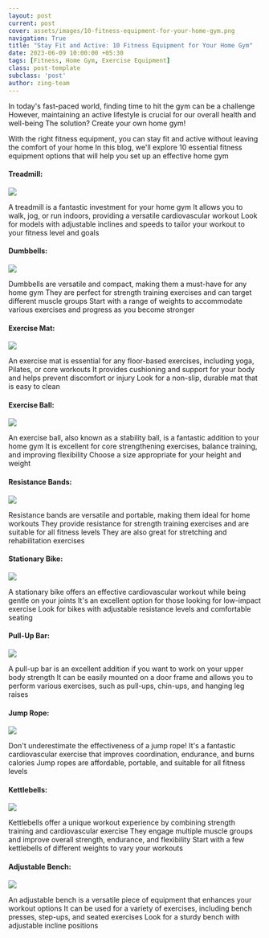 ```yaml
---
layout: post
current: post
cover: assets/images/10-fitness-equipment-for-your-home-gym.png
navigation: True
title: "Stay Fit and Active: 10 Fitness Equipment for Your Home Gym"
date: 2023-06-09 10:00:00 +05:30
tags: [Fitness, Home Gym, Exercise Equipment]
class: post-template
subclass: 'post'
author: zing-team
---
```


In today's fast-paced world, finding time to hit the gym can be a challenge
However, maintaining an active lifestyle is crucial for our overall health
and
well-being
The solution?
Create your own home gym!

With the right fitness equipment,
you can stay fit
and active without leaving the comfort of your home
In this blog,
we'll explore 10 essential fitness equipment options that will
help you set up an effective home gym


#### Treadmill:

<a href="https://www.amazon.in/Cockatoo-CTM-05-Motorised-Multi-Function-Treadmill/dp/B07H5JBRD7?content-id=amzn1.sym.cb97c3fe-bb9e-4404-a654-f560f300976b&pd_rd_r=9d6e96b6-c8df-4499-b3d5-0fd8dea9ad22&pd_rd_w=QQN9n&pd_rd_wg=wj3DL&pf_rd_p=cb97c3fe-bb9e-4404-a654-f560f300976b&pf_rd_r=PW04RXGNH71Y3W7K5J3K&qid=1688635040&refinements=p_72%3A1318476031&s=sports&sr=1-5&linkCode=li3&tag=zinginfo-21&linkId=c60a2ec0839aee211adbe9933e817d64&language=en_IN&ref_=as_li_ss_il" target="_blank"><img border="0" src="//ws-in.amazon-adsystem.com/widgets/q?_encoding=UTF8&ASIN=B07H5JBRD7&Format=_SL250_&ID=AsinImage&MarketPlace=IN&ServiceVersion=20070822&WS=1&tag=zinginfo-21&language=en_IN" ></a><img src="https://ir-in.amazon-adsystem.com/e/ir?t=zinginfo-21&language=en_IN&l=li3&o=31&a=B07H5JBRD7" width="1" height="1" border="0" alt="" style="border:none !important; margin:0px !important;" />

A treadmill is a fantastic investment for your home gym
It allows you to walk,
jog,
or run indoors,
providing a versatile cardiovascular
workout
Look for models with adjustable inclines
and speeds to tailor your workout to
your fitness level
and goals


#### Dumbbells:

<a href="https://www.amazon.in/FitBox-Sports-Intruder-Dumbbells-Weights/dp/B08B22WSP7?crid=1ZO4FEB08WAEU&keywords=dumbbells&qid=1688635075&s=sports&sprefix=dumbbels%2Csporting%2C212&sr=1-8&linkCode=li3&tag=zinginfo-21&linkId=5aed0d93700bd83dc1bb75e604e1560b&language=en_IN&ref_=as_li_ss_il" target="_blank"><img border="0" src="//ws-in.amazon-adsystem.com/widgets/q?_encoding=UTF8&ASIN=B08B22WSP7&Format=_SL250_&ID=AsinImage&MarketPlace=IN&ServiceVersion=20070822&WS=1&tag=zinginfo-21&language=en_IN" ></a><img src="https://ir-in.amazon-adsystem.com/e/ir?t=zinginfo-21&language=en_IN&l=li3&o=31&a=B08B22WSP7" width="1" height="1" border="0" alt="" style="border:none !important; margin:0px !important;" />

Dumbbells are versatile
and compact,
making them a must-have for any home gym
They are perfect for strength training exercises
and can target different muscle
groups
Start with a range of weights to accommodate various exercises
and progress as
you become stronger


#### Exercise Mat:

<a href="https://www.amazon.in/Lifelong-LLYM93-Women-Material-Workout/dp/B0BRQCVJZQ?crid=1FJJO1UDNFF4P&keywords=Exercise%2BMat&qid=1688635212&s=sports&sprefix=exercise%2Bmat%2Csporting%2C199&sr=1-7&th=1&linkCode=li3&tag=zinginfo-21&linkId=b465b7a650cdebb65bd9631510f64388&language=en_IN&ref_=as_li_ss_il" target="_blank"><img border="0" src="//ws-in.amazon-adsystem.com/widgets/q?_encoding=UTF8&ASIN=B0BRQCVJZQ&Format=_SL250_&ID=AsinImage&MarketPlace=IN&ServiceVersion=20070822&WS=1&tag=zinginfo-21&language=en_IN" ></a><img src="https://ir-in.amazon-adsystem.com/e/ir?t=zinginfo-21&language=en_IN&l=li3&o=31&a=B0BRQCVJZQ" width="1" height="1" border="0" alt="" style="border:none !important; margin:0px !important;" />

An exercise mat is essential for any floor-based exercises,
including yoga,
Pilates,
or core workouts
It provides cushioning
and support for your body
and helps prevent discomfort or
injury
Look for a non-slip,
durable mat that is easy to clean


#### Exercise Ball:

<a href="https://www.amazon.in/Boldfit-Exercise-Stability-Pregnancy-Fitness-Grey/dp/B0B5LNT9VK?crid=3AQL0DY6YYVLO&keywords=Exercise+Ball%3A&qid=1688635308&s=sports&sprefix=dumbbels%2Csporting%2C188&sr=1-4&linkCode=li3&tag=zinginfo-21&linkId=06c854de8709545829e52a0f76dad62a&language=en_IN&ref_=as_li_ss_il" target="_blank"><img border="0" src="//ws-in.amazon-adsystem.com/widgets/q?_encoding=UTF8&ASIN=B0B5LNT9VK&Format=_SL250_&ID=AsinImage&MarketPlace=IN&ServiceVersion=20070822&WS=1&tag=zinginfo-21&language=en_IN" ></a><img src="https://ir-in.amazon-adsystem.com/e/ir?t=zinginfo-21&language=en_IN&l=li3&o=31&a=B0B5LNT9VK" width="1" height="1" border="0" alt="" style="border:none !important; margin:0px !important;" />

An exercise ball,
also known as a stability ball,
is a fantastic addition to
your home gym
It is excellent for core strengthening exercises,
balance training,
and
improving flexibility
Choose a size appropriate for your height
and weight


#### Resistance Bands:

<a href="https://www.amazon.in/SOLARA-Unbreakable-Resistance-Exercise-Natural/dp/B09T3X17BX?crid=2GDRBLIT1D91P&keywords=Resistance+Bands%3A&qid=1688635388&s=sports&sprefix=exercise+ball+%2Csporting%2C301&sr=1-19&linkCode=li3&tag=zinginfo-21&linkId=d818af8fb60a01d5a56b2460c98e1ee0&language=en_IN&ref_=as_li_ss_il" target="_blank"><img border="0" src="//ws-in.amazon-adsystem.com/widgets/q?_encoding=UTF8&ASIN=B09T3X17BX&Format=_SL250_&ID=AsinImage&MarketPlace=IN&ServiceVersion=20070822&WS=1&tag=zinginfo-21&language=en_IN" ></a><img src="https://ir-in.amazon-adsystem.com/e/ir?t=zinginfo-21&language=en_IN&l=li3&o=31&a=B09T3X17BX" width="1" height="1" border="0" alt="" style="border:none !important; margin:0px !important;" />

Resistance bands are versatile
and portable, making them ideal for home workouts
They provide resistance for strength training exercises
and are suitable for all
fitness levels
They are also great for stretching
and rehabilitation exercises


#### Stationary Bike:

<a href="https://www.amazon.in/Reach-Exercise-Handles-Adjustable-Cushioned/dp/B07DQMSZJF?crid=467ZI8DZF43M&keywords=Stationary+Bike&qid=1688635478&s=sports&sprefix=stationary+bike%2Csporting%2C196&sr=1-3&linkCode=li3&tag=zinginfo-21&linkId=f6b3a592563b681e77a0b34d9d3e7667&language=en_IN&ref_=as_li_ss_il" target="_blank"><img border="0" src="//ws-in.amazon-adsystem.com/widgets/q?_encoding=UTF8&ASIN=B07DQMSZJF&Format=_SL250_&ID=AsinImage&MarketPlace=IN&ServiceVersion=20070822&WS=1&tag=zinginfo-21&language=en_IN" ></a><img src="https://ir-in.amazon-adsystem.com/e/ir?t=zinginfo-21&language=en_IN&l=li3&o=31&a=B07DQMSZJF" width="1" height="1" border="0" alt="" style="border:none !important; margin:0px !important;" />

A stationary bike offers an effective cardiovascular workout while being gentle
on your joints
It's an excellent option for those looking for low-impact exercise
Look for bikes with adjustable resistance levels
and comfortable seating


#### Pull-Up Bar:

<a href="https://www.amazon.in/Sportneer-Adjustable-Training-Lifting-Exercise/dp/B09JC86WNK?crid=2S3SIKK5PHE43&keywords=Pull-Up+Bar%3A&qid=1688635509&s=sports&sprefix=pull-up+bar+%2Csporting%2C205&sr=1-3-spons&sp_csd=d2lkZ2V0TmFtZT1zcF9hdGY&psc=1&linkCode=li3&tag=zinginfo-21&linkId=b16b90126d58b1b20fb900f03a6fb760&language=en_IN&ref_=as_li_ss_il" target="_blank"><img border="0" src="//ws-in.amazon-adsystem.com/widgets/q?_encoding=UTF8&ASIN=B09JC86WNK&Format=_SL250_&ID=AsinImage&MarketPlace=IN&ServiceVersion=20070822&WS=1&tag=zinginfo-21&language=en_IN" ></a><img src="https://ir-in.amazon-adsystem.com/e/ir?t=zinginfo-21&language=en_IN&l=li3&o=31&a=B09JC86WNK" width="1" height="1" border="0" alt="" style="border:none !important; margin:0px !important;" />

A pull-up bar is an excellent addition if you want to work on your upper body
strength
It can be easily mounted on a door frame
and allows you to perform various
exercises,
such as pull-ups,
chin-ups,
and hanging leg raises


#### Jump Rope:

<a href="https://www.amazon.in/AURION-Skipping-Rope-Women-Black/dp/B07G8FNL3Q?crid=D4OSPQ74W5CP&keywords=Jump+Rope&qid=1688635550&s=sports&sprefix=jump+rope%2Csporting%2C194&sr=1-19&linkCode=li3&tag=zinginfo-21&linkId=b4ff0fb07d4f24207296ff334d65a310&language=en_IN&ref_=as_li_ss_il" target="_blank"><img border="0" src="//ws-in.amazon-adsystem.com/widgets/q?_encoding=UTF8&ASIN=B07G8FNL3Q&Format=_SL250_&ID=AsinImage&MarketPlace=IN&ServiceVersion=20070822&WS=1&tag=zinginfo-21&language=en_IN" ></a><img src="https://ir-in.amazon-adsystem.com/e/ir?t=zinginfo-21&language=en_IN&l=li3&o=31&a=B07G8FNL3Q" width="1" height="1" border="0" alt="" style="border:none !important; margin:0px !important;" />

Don't underestimate the effectiveness of a jump rope!
It's a fantastic cardiovascular exercise that improves coordination,
endurance,
and burns
calories
Jump ropes are affordable,
portable,
and suitable for all fitness levels


#### Kettlebells:

<a href="https://www.amazon.in/FlexikettleTM-7-Adjustable-Kettlebell-Weights/dp/B08SW2BQW4?crid=2ZM57YB60VNNC&keywords=Kettlebells&qid=1688635593&s=sports&sprefix=kettlebells%2Csporting%2C203&sr=1-26&linkCode=li3&tag=zinginfo-21&linkId=774587dabaa680bc9fab1c51fdd57901&language=en_IN&ref_=as_li_ss_il" target="_blank"><img border="0" src="//ws-in.amazon-adsystem.com/widgets/q?_encoding=UTF8&ASIN=B08SW2BQW4&Format=_SL250_&ID=AsinImage&MarketPlace=IN&ServiceVersion=20070822&WS=1&tag=zinginfo-21&language=en_IN" ></a><img src="https://ir-in.amazon-adsystem.com/e/ir?t=zinginfo-21&language=en_IN&l=li3&o=31&a=B08SW2BQW4" width="1" height="1" border="0" alt="" style="border:none !important; margin:0px !important;" />

Kettlebells offer a unique workout experience by combining strength training
and
cardiovascular exercise
They engage multiple muscle groups
and improve overall strength, endurance,
and flexibility
Start with a few kettlebells of different weights to vary your workouts


#### Adjustable Bench:

<a href="https://www.amazon.in/Cube-Club-Adjustable-Foldable-Equipment/dp/B09FDXVCXJ?crid=T9JI88Z078JA&keywords=Adjustable+Bench%3A&qid=1688635649&s=sports&sprefix=adjustable+bench+%2Csporting%2C185&sr=1-11&linkCode=li3&tag=zinginfo-21&linkId=2269c6f24f0f24b75fa1d974bf2b3c56&language=en_IN&ref_=as_li_ss_il" target="_blank"><img border="0" src="//ws-in.amazon-adsystem.com/widgets/q?_encoding=UTF8&ASIN=B09FDXVCXJ&Format=_SL250_&ID=AsinImage&MarketPlace=IN&ServiceVersion=20070822&WS=1&tag=zinginfo-21&language=en_IN" ></a><img src="https://ir-in.amazon-adsystem.com/e/ir?t=zinginfo-21&language=en_IN&l=li3&o=31&a=B09FDXVCXJ" width="1" height="1" border="0" alt="" style="border:none !important; margin:0px !important;" />

An adjustable bench is a versatile piece of equipment that enhances your workout
options
It can be used for a variety of exercises,
including bench presses,
step-ups,
and seated exercises
Look for a sturdy bench with adjustable incline positions
